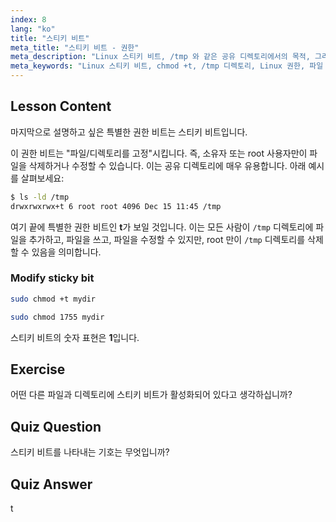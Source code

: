 ```yaml
---
index: 8
lang: "ko"
title: "스티키 비트"
meta_title: "스티키 비트 - 권한"
meta_description: "Linux 스티키 비트, /tmp 와 같은 공유 디렉토리에서의 목적, 그리고 chmod 를 사용하여 설정하는 방법을 알아보세요. 이 핵심 파일 권한을 이해하세요!"
meta_keywords: "Linux 스티키 비트, chmod +t, /tmp 디렉토리, Linux 권한, 파일 보안, Linux 튜토리얼, Linux 초보자"
---
```


## Lesson Content

마지막으로 설명하고 싶은 특별한 권한 비트는 스티키 비트입니다.

이 권한 비트는 "파일/디렉토리를 고정"시킵니다. 즉, 소유자 또는 root 사용자만이 파일을 삭제하거나 수정할 수 있습니다. 이는 공유 디렉토리에 매우 유용합니다. 아래 예시를 살펴보세요:

```bash
$ ls -ld /tmp
drwxrwxrwx+t 6 root root 4096 Dec 15 11:45 /tmp
```

여기 끝에 특별한 권한 비트인 **t**가 보일 것입니다. 이는 모든 사람이 `/tmp` 디렉토리에 파일을 추가하고, 파일을 쓰고, 파일을 수정할 수 있지만, root 만이 `/tmp` 디렉토리를 삭제할 수 있음을 의미합니다.

### Modify sticky bit

```bash
sudo chmod +t mydir

sudo chmod 1755 mydir
```

스티키 비트의 숫자 표현은 **1**입니다.

## Exercise

어떤 다른 파일과 디렉토리에 스티키 비트가 활성화되어 있다고 생각하십니까?

## Quiz Question

스티키 비트를 나타내는 기호는 무엇입니까?

## Quiz Answer

t
